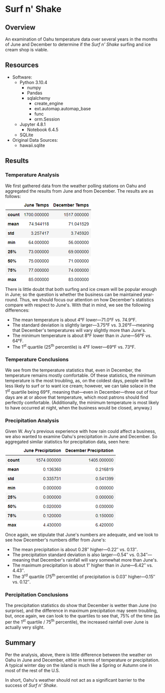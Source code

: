 # Surf n' Shake

## Overview
An examination of Oahu temperature data over several years in the months of June and December to determine if the *Surf n' Shake* surfing and ice cream shop is viable.

## Resources
- Software:
  - Python 3.10.4
    - numpy
    - Pandas
    - sqlalchemy
      - create_engine
      - ext.automap.automap_base
      - func
      - orm.Session
  - Jupyter 4.8.1
    - Notebook 6.4.5
  - SQLite
- Original Data Sources:
  - hawaii.sqlite

## Results

### Temperature Analysis

We first gathered data from the weather polling stations on Oahu and aggregated the results from June and from December. The results are as follows:

![combined temperature summary](./analysis/temps_combined_summary.png)

There is little doubt that both surfing and ice cream will be popular enough in June; so the question is whether the business can be maintained year-round. Thus, we should focus our attention on how December's statistics compare with respect to June's. With that in mind, we see the following differences:
- The mean temperature is about 4°F lower—71.0°F vs. 74.9°F.
- The standard deviation is slightly larger—3.75°F vs. 3.26°F—meaning that December's temperatures will vary slightly more than June's.
- The minimum temperature is about 8°F lower than in June—56°F vs. 64°F.
- The 1<sup>st</sup> quartile (25<sup>th</sup> percentile) is 4°F lower—69°F vs. 73°F.

### Temperature Conclusions

We see from the temperature statistics that, even in December, the temperature remains mostly comfortable. Of these statistics, the minimum temperature is the most troubling, as, on the coldest days, people will be less likely to surf or to want ice cream; however, we can take solace in the 1<sup>st</sup> quartile being 69°F, meaning that—even in December—three out of four days are at or above that temperature, which most patrons should find perfectly comfortable. (Additionally, the minimum temperature is most likely to have occurred at night, when the business would be closed, anyway.)

### Precipitation Analysis

Given W. Avy's previous experience with how rain could affect a business, we also wanted to examine Oahu's precipitation in June and December. So aggregated similar statistics for precipitation data, seen here:

![combined precipitation summary](./analysis/precipitation_combined_summary.png)

Once again, we stipulate that June's numbers are adequate, and we look to see how December's numbers differ from June's:
- The mean precipitation is about 0.28″ higher—0.22″ vs. 0.13″.
- The precipitation standard deviation is also larger—0.54″ vs. 0.34″—meaning that December's rainfall will vary somewhat more than June's.
- The maximum precipitation is about 1″ higher than in June—6.42″ vs. 4.43″.
- The 3<sup>rd</sup> quartile (75<sup>th</sup> percentile) of precipitation is 0.03″ higher—0.15″ vs. 0.12″.

### Percipitation Conclusions

The precipitation statistics do show that December is wetter than June (no surprise), and the difference in maximum precipitation may seem troubling, but, once again, we can look to the quartiles to see that, 75% of the time (as per the 1<sup>st</sup> quartile / 75<sup>th</sup> percentile), the increased rainfall over June is actually very slight.

## Summary

Per the analysis, above, there is little difference between the weather on Oahu in June and December, either in terms of temperature or precipitation. A typical winter day on the island is much like a Spring or Autumn one in most of the rest of the U.S.

In short, Oahu's weather should not act as a significant barrier to the success of *Surf n' Shake*.
